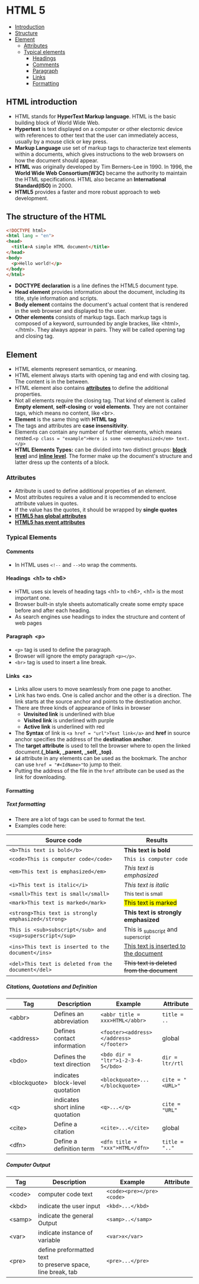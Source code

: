 # HTML 5
- [Introduction](#introduction)
- [Structure](#structure)
- [Element](#element)
  - [Attributes](#attribute)
  - [Typical elements](#typicalElements)
    - [Headings](#headings)
    - [Comments](#comments)
    - [Paragraph](#paragraph)
    - [Links](#links)
    - [Formatting](#formatting)
## <div id = "introduction">HTML introduction</div>
- HTML stands for **HyperText Markup language**. HTML is the basic building block of World Wide Web.
- **Hypertext** is text displayed on a computer or other electornic device with references to other text that the user can immediately access, usually by a mouse click or key press.
- **Markup Language** use set of markup tags to characterize text elements within a documents, which gives instructions to the web browsers on how the document should appear.
- **HTML** was originally developed by Tim Berners-Lee in 1990. In 1996, the **World Wide Web Consortium(W3C)** became the authority to maintain the HTML specifications.
HTML also became an **International Standard(ISO)** in 2000.
- **HTML5** provides a faster and more robust approach to web development.
## <div id = "structure">The structure of the HTML</div>
```html
<!DOCTYPE html>
<html lang = "en">
<head>
  <title>A simple HTML document</title>
</head>
<body>
  <p>Hello world!</p>
</body>
</html>
```
- **DOCTYPE declaration** is a line defines the HTML5 document type.
- **Head element** provides information about the document, including its title, style information and scripts.
- **Body element** contains the document's actual content that is rendered in the web browser and displayed to the user.
- **Other elements** consists of markup tags. Each markup tags is composed of a keyword, surrounded by angle brackes, like \<html\>, \</html\>. They always appear in pairs. They will be called opening tag and closing tag.
## <div id = "element">Element</div>
- HTML elements represent semantics, or meaning.
- HTML element always starts with opening tag and end with closing tag. The content is in the between.
- HTML element also contains **[attributes](#attribute)** to define the additional properties.
- Not all elements require the closing tag. That kind of element is called **Empty element**, **self-closing** or **void elements**. They are not container tags, which means no content, like \<br\>.
- **Element** is the same thing with **HTML tag**
- The tags and attributes are **case insensitivity**.
- Elements can contain any number of further elements, which means nested.`<p class = "example">Here is some <em>emphasized</em> text.</p>`
- **HTML Elements Types:** can be divided into two distinct groups: **[block level](#blockLevel)** and **[inline level](#inlineLevel)**. The former make up the document's structure and latter dress up the contents of a block.
### <div id = "attribute">Attributes</div>
- Attribute is used to define additional properties of an element.
- Most attributes requires a value and it is recommended to enclose attribute values in quotes.
- If the value has the quotes, it should be wrapped by **single quotes**
- **[HTML5 has global attributes](#globalAttributes)**
- **[HTML5 has event attributes](#eventAttributs)**
### <div id = "typicalElements">Typical Elements</div>
#### <div id = "comments">Comments</div>
- In HTML uses `<!--` and `-->`to wrap the comments.
#### <div id = "headings">Headings &nbsp;\<h1\> to \<h6\></div>
- HTML uses six levels of heading tags \<h1\> to \<h6\>, \<h1\> is the most important one.
- Browser built-in style sheets automatically create some empty space before and after each heading.
- As search engines use headings to index the structure and content of web pages
#### <div id = "paragraph">Paragraph &nbsp;\<p\></div>
- `<p>` tag is used to define the paragraph.
- Browser will ignore the empty paragraph `<p></p>`.
- `<br>` tag is used to insert a line break.
#### <div id = "links">Links &nbsp;\<a\></div>
- Links allow users to move seamlessly from one page to another.
- Link has two ends. One is called anchor and the other is a direction. The link starts at the source anchor and points to the destination anchor.
- There are three kinds of appearance of links in browser
  - **Unvisited link** is underlined with blue
  - **Visited link** is underlined with purple
  - **Active link** is underlined with red
- The **Syntax** of link is `<a href = "url">Text link</a>` and **href** in source anchor specifies the address of the **destination anchor**.
- The **target attribute** is used to tell the browser where to open the linked document.**(_blank, _parent, _self, _top)**.
- **`id`** attribute in any elements can be used as the bookmark. The anchor can use `href = "#<IdName>"`to jump to their.
- Putting the address of the file in the `href` attribute can be used as the link for downloading.
#### <div id = "formatting">Formatting</div>
##### Text formatting
- There are a lot of tags can be used to format the text.
- Examples code here:

| Source code                                                      | Results                                                        |
| ---------------------------------------------------------------- | -------------------------------------------------------------- |
| `<b>This text is bold</b>`                                 | <b>This text is bold</b>                                |
| `<code>This is computer code</code>`                      | <code>This is computer code</code>                    |
| `<em>This text is emphasized</em>`                        | <em>This text is emphasized</em>                        |
| `<i>This text is italic</i>`                              | <i>This text is italic</i>                              |
| `<small>This text is small</small>`                       | <small>This text is small</small>                       |
| `<mark>This text is marked</mark>`                        | <mark>This text is marked</mark>                       |
| `<strong>This text is strongly emphasized</strong>`       | <strong>This text is strongly emphasized</strong>       |
| `This is <sub>subscript</sub> and <sup>superscript</sup>` | This is <sub>subscript</sub> and <sup>superscript</sup>|
| `<ins>This text is inserted to the document</ins>`        | <ins>This text is inserted to the document</ins>        |
| `<del>This text is deleted from the document</del>`                                                                 | <del>This text is deleted from the document</del>                                                             |
##### Citations, Quotations and Definition
| Tag            | Description                    | Example                                | Attribute       |
| -------------- | -------------------------------- | -------------------------------------- | ---------------- |
| \<abbr\>       | Defines an abbreviation          | `<abbr title = xxx>HTML</abbr>`        | `title = ..`     |
| \<address\>    | Defines contact information      | `<footer><address></address></footer>` | global           |
| \<bdo\>        | Defines the text direction       | `<bdo dir = "ltr">1-2-3-4-5</bdo>`     | `dir = ltr/rtl`  |
| \<blockquote\> | indicates block-level quotation  | `<blockquoate>...</blockquote>`        | `cite = "<URL>"` |
| \<q\>          | indicates short inline quotation | `<q>...</q>`                           | `cite = "URL"`   |
| \<cite\>       | Define a citation                | `<cite>...</cite>`                     | global           |
| \<dfn\>        | Define a definition term         | `<dfn title = "xxx">HTML</dfn>`        | `title = ".."`                 |
##### Computer Output
| Tag      | Description                                                     | Example                   | Attribute |
| -------- | --------------------------------------------------------------- | ------------------------- | --------- |
| \<code\> | computer code text                                              | `<code><pre></pre><code>` |           |
| \<kbd\>  | indicate the user input                                         | `<kbd>...</kbd>`          |           |
| \<samp\> | indicate the general Output                                     | `<samp>..</samp>`         |           |
| \<var\>  | indicate instance of variable                                   | `<var>x</var>`            |           |
| \<pre\>  | define preformatted text<br> to preserve space, line break, tab | `<pre>...</pre>`          |           |
